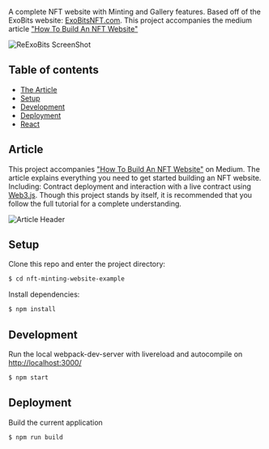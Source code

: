 
A complete NFT website with Minting and Gallery features. Based off of the ExoBits website: [ExoBitsNFT.com](https://exobitsnft.com/). This project accompanies the medium article ["How To Build An NFT Website"](#article)

![ReExoBits ScreenShot](http://greenzeta.com/wp-content/uploads/2021/11/reexobits_preview.png)

## Table of contents
- [The Article](#article)
- [Setup](#setup)
- [Development](#development)
- [Deployment](#deployment)
- [React](#react)

## Article
This project accompanies ["How To Build An NFT Website"](https://medium.com/@greenzeta/how-to-build-an-nft-website-b66431560fff) on Medium. The article explains everything you need to get started building an NFT website. Including: Contract deployment and interaction with a live contract using [Web3.js](https://github.com/ChainSafe/web3.js). Though this project stands by itself, it is recommended that you follow the full tutorial for a complete understanding.

![Article Header](http://greenzeta.com/wp-content/uploads/2021/11/article_header.png)

## Setup
Clone this repo and enter the project directory:

```sh
$ cd nft-minting-website-example
```
Install dependencies:
```sh
$ npm install
```

## Development
Run the local webpack-dev-server with livereload and autocompile on [http://localhost:3000/](http://localhost:3000/)
```sh
$ npm start
```
## Deployment
Build the current application
```sh
$ npm run build
```

